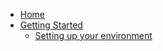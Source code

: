 <!-- docs/_sidebar.md -->
- [Home](/)
- [Getting Started](getting-started/)
  - [Setting up your environment](getting-started/setup.md)
